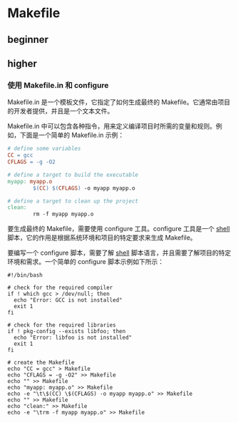 # Makefile

## beginner

## higher

### 使用 Makefile.in 和 configure

Makefile.in 是一个模板文件，它指定了如何生成最终的 Makefile。它通常由项目的开发者提供，并且是一个文本文件。

Makefile.in 中可以包含各种指令，用来定义编译项目时所需的变量和规则。例如，下面是一个简单的 Makefile.in 示例：

```makefile [Makefile.in]
# define some variables
CC = gcc
CFLAGS = -g -O2

# define a target to build the executable
myapp: myapp.o
        $(CC) $(CFLAGS) -o myapp myapp.o

# define a target to clean up the project
clean:
        rm -f myapp myapp.o
```

要生成最终的 Makefile，需要使用 configure 工具。configure 工具是一个 [shell] 脚本，它的作用是根据系统环境和项目的特定要求来生成 Makefile。

要编写一个 configure 脚本，需要了解 [shell] 脚本语言，并且需要了解项目的特定环境和需求。一个简单的 configure 脚本示例如下所示：

```shell [configure]
#!/bin/bash

# check for the required compiler
if ! which gcc > /dev/null; then
  echo "Error: GCC is not installed"
  exit 1
fi

# check for the required libraries
if ! pkg-config --exists libfoo; then
  echo "Error: libfoo is not installed"
  exit 1
fi

# create the Makefile
echo "CC = gcc" > Makefile
echo "CFLAGS = -g -O2" >> Makefile
echo "" >> Makefile
echo "myapp: myapp.o" >> Makefile
echo -e "\t\$(CC) \$(CFLAGS) -o myapp myapp.o" >> Makefile
echo "" >> Makefile
echo "clean:" >> Makefile
echo -e "\trm -f myapp myapp.o" >> Makefile
```

[shell]: ../other-code/shell
